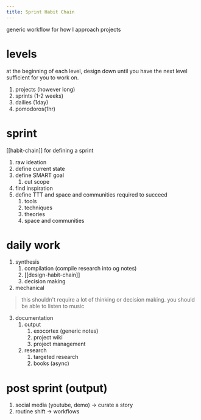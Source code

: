 ```yaml
---
title: Sprint Habit Chain
---
```

generic workflow for how I approach projects

# levels
at the beginning of each level, design down until you have the next level sufficient for you to work on.
1. projects (however long)
2. sprints (1-2 weeks)
3. dailies (1day)
4. pomodoros(1hr)

# sprint 
[[habit-chain]] for defining a sprint
1. raw ideation
2. define current state
3. define SMART goal 
    1. cut scope
4. find inspiration
5. define TTT and space and communities required to succeed
    1. tools
    2. techniques 
    3. theories
    4. space and communities

# daily work 
1. synthesis
   1. compilation (compile research into og notes)
   2. [[design-habit-chain]]
   3. decision making 
2. mechanical
  > this shouldn't require a lot of thinking or decision making. you should be able to listen to music 
3. documentation
   1. output
      1. exocortex (generic notes)
      2. project wiki
      3. project management 
   2. research 
      1. targeted research
      2. books (async)

# post sprint (output)
1. social media (youtube, demo)  → curate a story
2. routine shift → workflows
